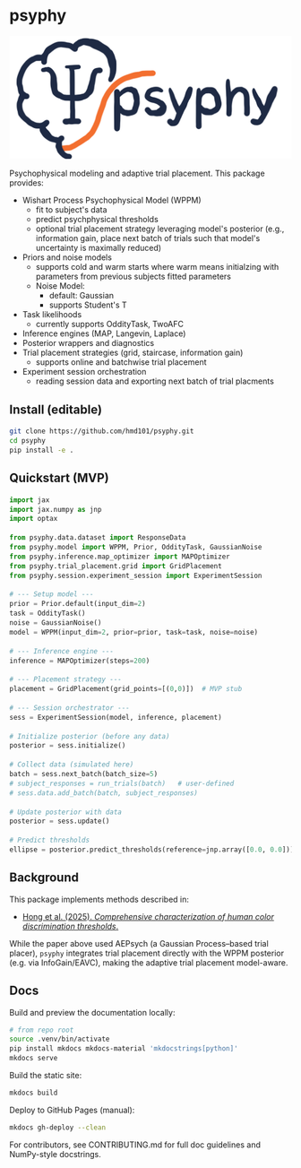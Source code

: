 # psyphy

![psyphy logo](docs/reference/images/psyphy_logo_draft.png)

Psychophysical modeling and adaptive trial placement. This package provides:

- Wishart Process Psychophysical Model (WPPM)
    - fit to subject's data 
    - predict psychphysical thresholds
    - optional trial placement strategy leveraging model's posterior (e.g., information gain, place next batch of trials such that model's uncertainty is maximally reduced)
- Priors and noise models
    - supports cold and warm starts where warm means initialzing with parameters from previous subjects fitted parameters
    - Noise Model: 
        - default: Gaussian
        - supports Student's T 
- Task likelihoods 
    - currently supports OddityTask, TwoAFC
- Inference engines (MAP, Langevin, Laplace)
- Posterior wrappers and diagnostics
- Trial placement strategies (grid, staircase, information gain)
    - supports online and batchwise trial placement
- Experiment session orchestration
    - reading session data and exporting next batch of trial placments



## Install (editable)

```bash
git clone https://github.com/hmd101/psyphy.git
cd psyphy
pip install -e .

```

## Quickstart (MVP)

```python
import jax
import jax.numpy as jnp
import optax

from psyphy.data.dataset import ResponseData
from psyphy.model import WPPM, Prior, OddityTask, GaussianNoise
from psyphy.inference.map_optimizer import MAPOptimizer
from psyphy.trial_placement.grid import GridPlacement
from psyphy.session.experiment_session import ExperimentSession

# --- Setup model ---
prior = Prior.default(input_dim=2)
task = OddityTask()
noise = GaussianNoise()
model = WPPM(input_dim=2, prior=prior, task=task, noise=noise)

# --- Inference engine ---
inference = MAPOptimizer(steps=200)

# --- Placement strategy ---
placement = GridPlacement(grid_points=[(0,0)])  # MVP stub

# --- Session orchestrator ---
sess = ExperimentSession(model, inference, placement)

# Initialize posterior (before any data)
posterior = sess.initialize()

# Collect data (simulated here)
batch = sess.next_batch(batch_size=5)
# subject_responses = run_trials(batch)   # user-defined
# sess.data.add_batch(batch, subject_responses)

# Update posterior with data
posterior = sess.update()

# Predict thresholds
ellipse = posterior.predict_thresholds(reference=jnp.array([0.0, 0.0]))


```


## Background

This package implements methods described in:
-  [Hong et al. (2025). *Comprehensive characterization of human color discrimination thresholds*.](https://www.biorxiv.org/content/10.1101/2025.07.16.665219v1)

While the paper above  used AEPsych (a Gaussian Process–based trial placer),
`psyphy` integrates trial placement directly with the WPPM posterior (e.g. via InfoGain/EAVC),
making the  adaptive trial placement model-aware.

## Docs

Build and preview the documentation locally:

```bash
# from repo root
source .venv/bin/activate
pip install mkdocs mkdocs-material 'mkdocstrings[python]'
mkdocs serve
```

Build the static site:

```bash
mkdocs build
```

Deploy to GitHub Pages (manual):

```bash
mkdocs gh-deploy --clean
```

For contributors, see CONTRIBUTING.md for full doc guidelines and NumPy-style docstrings.
